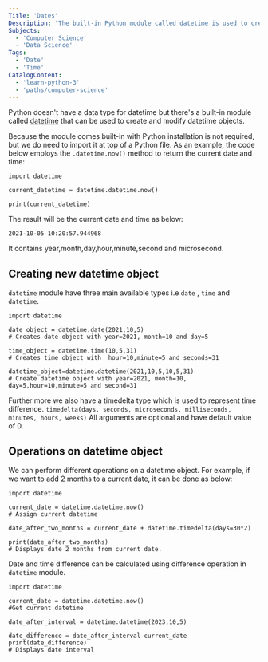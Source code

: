 ```yaml
---
Title: 'Dates'
Description: 'The built-in Python module called datetime is used to create and modify dates and times.'
Subjects:
  - 'Computer Science'
  - 'Data Science'
Tags:
  - 'Date'
  - 'Time'
CatalogContent:
  - 'learn-python-3'
  - 'paths/computer-science'
---
```


Python doesn't have a data type for datetime but there's a built-in module called [datetime](https://docs.python.org/3/library/datetime.html) that can be used to create and modify datetime objects.

Because the module comes built-in with Python installation is not required, but we do need to import it at top of a Python file.
As an example, the code below employs the `.datetime.now()` method to return the current date and time:

```codebyte/py
import datetime

current_datetime = datetime.datetime.now()

print(current_datetime)
```

The result will be the current date and time as below:

`2021-10-05 10:20:57.944968`

It contains year,month,day,hour,minute,second and microsecond.

## Creating new datetime object

`datetime` module have three main available types i.e `date` , `time` and `datetime`.

```codebyte/py
import datetime

date_object = datetime.date(2021,10,5)
# Creates date object with year=2021, month=10 and day=5

time_object = datetime.time(10,5,31)
# Creates time object with  hour=10,minute=5 and seconds=31

datetime_object=datetime.datetime(2021,10,5,10,5,31)
# Create datetime object with year=2021, month=10, day=5,hour=10,minute=5 and second=31
```

Further more we also have a timedelta type which is used to represent time difference.
`timedelta(days, seconds, microseconds, milliseconds, minutes, hours, weeks)`
All arguments are optional and have default value of 0.

## Operations on datetime object

We can perform different operations on a datetime object.
For example, if we want to add 2 months to a current date, it can be done as below:

```codebyte/py
import datetime

current_date = datetime.datetime.now()
# Assign current datetime

date_after_two_months = current_date + datetime.timedelta(days=30*2)

print(date_after_two_months)
# Displays date 2 months from current date.
```

Date and time difference can be calculated using difference operation in `datetime` module.

```codebyte/py
import datetime

current_date = datetime.datetime.now()
#Get current datetime

date_after_interval = datetime.datetime(2023,10,5)

date_difference = date_after_interval-current_date
print(date_difference)
# Displays date interval
```
